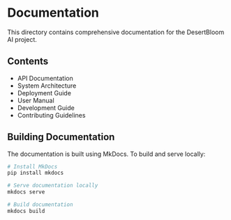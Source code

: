 # Documentation

This directory contains comprehensive documentation for the DesertBloom AI project.

## Contents

- API Documentation
- System Architecture
- Deployment Guide
- User Manual
- Development Guide
- Contributing Guidelines

## Building Documentation

The documentation is built using MkDocs. To build and serve locally:

```bash
# Install MkDocs
pip install mkdocs

# Serve documentation locally
mkdocs serve

# Build documentation
mkdocs build
``` 